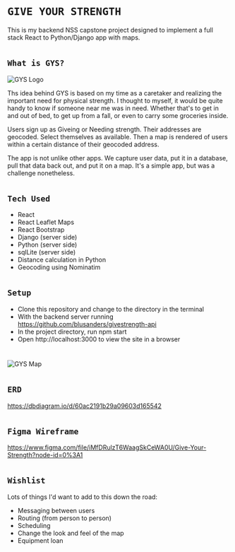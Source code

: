 # `GIVE YOUR STRENGTH`

This is my backend NSS capstone project designed to implement a full stack React to Python/Django app with maps.
#
## `What is GYS?`

![GYS Logo](https://res.cloudinary.com/dp6mbc90b/image/upload/v1624373214/gyslogoboth_jfkhle.jpg)

Ths idea behind GYS is based on my time as a caretaker and realizing the important need for physical strength. I thought to myself, it would be quite handy to know if someone near me was in need. Whether that's to get in and out of bed, to get up from a fall, or even to carry some groceries inside.

Users sign up as Giveing or Needing strength. Their addresses are geocoded. Select themselves as available. Then a map is rendered of users within a certain distance of their geocoded address.

The app is not unlike other apps. We capture user data, put it in a database, pull that data back out, and put it on a map. It's a simple app, but was a challenge nonetheless.
#
## `Tech Used`
- React
- React Leaflet Maps
- React Bootstrap
- Django (server side)
- Python (server side)
- sqlLite (server side)
- Distance calculation in Python
- Geocoding using Nominatim
#
## `Setup`
- Clone this repository and change to the directory in the terminal
- With the backend server running https://github.com/blusanders/givestrength-api
- In the project directory, run npm start
- Open http://localhost:3000 to view the site in a browser

#

![GYS Map](https://res.cloudinary.com/dp6mbc90b/image/upload/v1624373547/gysstrengthmap_zmpijr.png)

#

## `ERD`
https://dbdiagram.io/d/60ac2191b29a09603d165542

#

## `Figma Wireframe`
https://www.figma.com/file/iMfDRulzT6WaagSkCeWA0U/Give-Your-Strength?node-id=0%3A1

#

## `Wishlist`
Lots of things I'd want to add to this down the road:

- Messaging between users
- Routing (from person to person)
- Scheduling
- Change the look and feel of the map
- Equipment loan
